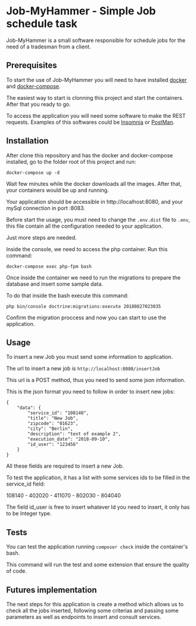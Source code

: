 # Job-MyHammer - Simple Job schedule task

Job-MyHammer is a small software responsible for schedule jobs for the need of a tradesman 
from a client.

## Prerequisites

To start the use of Job-MyHammer you will need to have installed [docker](https://www.docker.com/) and [docker-compose](https://docs.docker.com/compose/).

The easiest way to start is clonning this project and start the containers. After that you ready to go.

To access the application you will need some software to make the REST requests. Examples of this softwares could be 
[Insomnia](https://insomnia.rest/download/) or [PostMan](https://www.getpostman.com/).

## Installation

After clone this repository and has the docker and docker-compose installed, go to the folder root of this project and run:

```
docker-compose up -d
```
Wait few minutes while the docker downloads all the images. After that, your containers would 
be up and running.

Your application should be accessible in http://localhost:8080, and your mySql connection in port :8083.

Before start the usage, you must need to change the `.env.dist` file to `.env`, this file contain
all the configuration needed to your application.

Just more steps are needed.

Inside the console, we need to access the php container. Run this command:

````
docker-compose exec php-fpm bash
````
Once inside the container we need to run the migrations to prepare the database and insert some sample data.

To do that inside the bash execute this command:

````
php bin/console doctrine:migrations:execute 20180827023035
````
Confirm the migration proccess and now you can start to use the application.

## Usage

To insert a new Job you must send some information to application.

The url to insert a new job is `http://localhost:8080/insertJob`

This url is a POST method, thus you need to send some json information.

This is the json format you need to follow in order to insert new jobs:

````
{
	"data": {
		"service_id": "108140",
		"title": "New Job",
		"zipcode": "01623",
		"city": "Berlin",
		"description": "text of example 2",
		"execution_date": "2018-09-10",
		"id_user": "123456"
	}
}
````

All these fields are required to insert a new Job.

To test the application, it has a list with some services ids to be filled in the service_id field:

108140 - 402020 - 411070 - 802030 - 804040

The field id_user is free to insert whatever Id you need to insert, it only has to be Integer type.


## Tests

You can test the application running `composer check` inside the container's bash.

This command will run the test and some extension that ensure the quality of code.

## Futures implementation
The next steps for this application is create a method which allows us to check all the jobs inserted, following some criterias
and passing some parameters as well as endpoints to insert and consult services.
